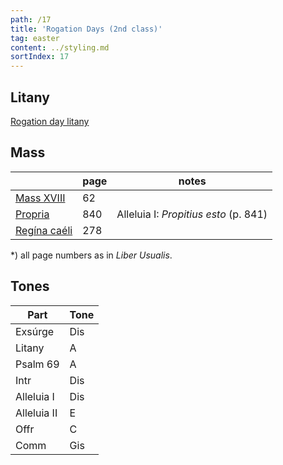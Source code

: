 ```yaml
---
path: /17
title: 'Rogation Days (2nd class)'
tag: easter
content: ../styling.md
sortIndex: 17
---
```


## Litany

[Rogation day litany](/pdf/the-greater-and-lesser-litanies.pdf)

## Mass

|   | page | notes   |
|---|---|---|
| [Mass XVIII](/pdf/xviii.pdf) | 62 ||
| [Propria](/pdf/rogation-days.pdf)  | 840 | Alleluia I: _Propitius esto_ (p. 841) |
| [Regína caéli](/pdf/ave-regina-caelorum.pdf)  | 278  ||

*) all page numbers as in _Liber Usualis_.

## Tones

| Part  | Tone |
|---|---|
| Exsúrge | Dis |
| Litany | A |
| Psalm 69 | A |
| Intr | Dis |
| Alleluia I | Dis |
| Alleluia II | E |
| Offr | C |
| Comm | Gis |
